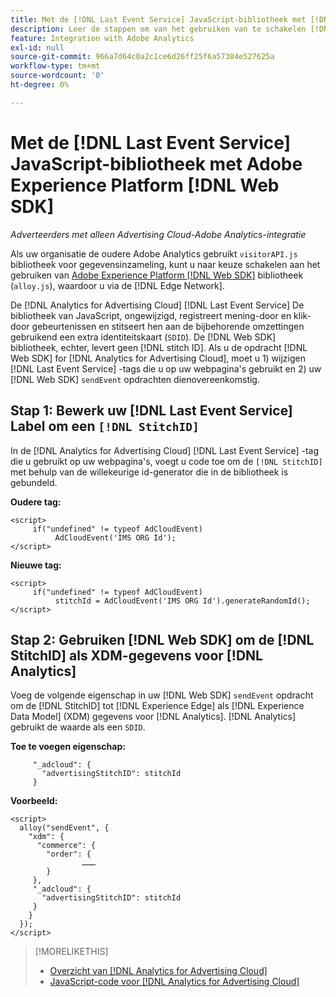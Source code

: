 ```yaml
---
title: Met de [!DNL Last Event Service] JavaScript-bibliotheek met [!DNL Web SDK]
description: Leer de stappen om van het gebruiken van te schakelen [!DNL Analytics] [!DNL visitorAPI] library to the [!DNL Experience Platform] [!DNL Web SDK] library for your [!DNL Analytics for Advertising Cloud] uitvoering.
feature: Integration with Adobe Analytics
exl-id: null
source-git-commit: 966a7d64c0a2c1ce6d26ff25f6a57384e527625a
workflow-type: tm+mt
source-wordcount: '0'
ht-degree: 0%

---
```


# Met de [!DNL Last Event Service] JavaScript-bibliotheek met Adobe Experience Platform [!DNL Web SDK]

*Adverteerders met alleen Advertising Cloud-Adobe Analytics-integratie*

Als uw organisatie de oudere Adobe Analytics gebruikt `visitorAPI.js` bibliotheek voor gegevensinzameling, kunt u naar keuze schakelen aan het gebruiken van [Adobe Experience Platform [!DNL Web SDK]](https://experienceleague.adobe.com/docs/experience-platform/edge/home.html) bibliotheek (`alloy.js`), waardoor u via de [!DNL Edge Network].

De [!DNL Analytics for Advertising Cloud] [!DNL Last Event Service] De bibliotheek van JavaScript, ongewijzigd, registreert mening-door en klik-door gebeurtenissen en stitseert hen aan de bijbehorende omzettingen gebruikend een extra identiteitskaart (`SDID`). De [!DNL Web SDK] bibliotheek, echter, levert geen [!DNL stitch ID]. Als u de opdracht [!DNL Web SDK] for [!DNL Analytics for Advertising Cloud], moet u 1) wijzigen [!DNL Last Event Service] -tags die u op uw webpagina&#39;s gebruikt en 2) uw [!DNL Web SDK] `sendEvent` opdrachten dienovereenkomstig.

## Stap 1: Bewerk uw [!DNL Last Event Service] Label om een `[!DNL StitchID]`

In de [!DNL Analytics for Advertising Cloud] [!DNL Last Event Service] -tag die u gebruikt op uw webpagina&#39;s, voegt u code toe om de `[!DNL StitchID]` met behulp van de willekeurige id-generator die in de bibliotheek is gebundeld.

**Oudere tag:**

```
<script>
     if("undefined" != typeof AdCloudEvent) 
          AdCloudEvent('IMS ORG Id');
</script>
```

**Nieuwe tag:**

```
<script>
     if("undefined" != typeof AdCloudEvent) 
          stitchId = AdCloudEvent('IMS ORG Id').generateRandomId();
</script>
```

## Stap 2: Gebruiken [!DNL Web SDK] om de [!DNL StitchID] als XDM-gegevens voor [!DNL Analytics]

Voeg de volgende eigenschap in uw [!DNL Web SDK] `sendEvent` opdracht om de [!DNL StitchID] tot [!DNL Experience Edge] als [!DNL Experience Data Model] (XDM) gegevens voor [!DNL Analytics].<!-- The library will send the StitchID to [!DNL Experience Edge] as `[_adcloud.advertisingStitchID](https://github.com/adobe/xdm/blob/master/docs/reference/adobe/experience/adcloud/stitch.schema.md)`. --> [!DNL Analytics] gebruikt de waarde als een `SDID`.

**Toe te voegen eigenschap:**

```
     "_adcloud": {
       "advertisingStitchID": stitchId
     }
```

**Voorbeeld:**

```
<script>
  alloy("sendEvent", {
    "xdm": {
      "commerce": {
        "order": {
                ………
        }
     },
     "_adcloud": {
       "advertisingStitchID": stitchId
     }
    }
  });
</script>
```

>[!MORELIKETHIS]
>
>* [Overzicht van [!DNL Analytics for Advertising Cloud]](overview.md)
>* [JavaScript-code voor [!DNL Analytics for Advertising Cloud]](/help/integrations/analytics/javascript.md)

